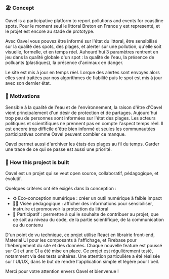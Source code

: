 ### 🏖️ Concept

Oavel is a participative platform to report pollutions and events for coastline spots. Pour le moment seul le littoral Breton en France y est representé, et le projet est encore au stade de prototype.

Avec Oavel vous pouvez être informé sur l'état du littoral, être sensibilisé sur la qualité des spots, des plages, et alerter sur une pollution, qu'elle soit visuelle, formelle, et en temps réel. 
Auhourd'hui 3 paramètres rentrent en jeu dans la qualité globale d'un spot : la qualité de l'eau, la présence de polluants (plastiques), la présence d'animaux en danger.

Le site est mis à jour en temps réel. Lorque des alertes sont envoyés alors elles sont traitées par nos algorithmes de fiabilité puis le spot est mis à jour avec son dernier état. 

### 📢 Motivations

Sensible à la qualité de l'eau et de l'environnement, la raison d'être d'Oavel vient principalement d'un désir de protection et de partages. 
Aujourd'hui trop peu de personnes sont informées sur l'état des plages. Les acteurs politiques et scientifiques ne prennent pas en compte l'aspect temps réel. Il est encore trop difficile d'être bien informé et seules les communautées participatives comme Oavel peuvent combler ce manque. 

Oavel permet aussi d'archiver les états des plages au fil du temps. Garder une trace de ce qui se passe est aussi une priorité.

### 🧭 How this project is built

Oavel est un projet qui se veut open source, collaboratif, pédagogique, et évolutif.

Quelques critères ont été exigés dans la conception : 

- ♻️ Eco-conception numérique : créer un outil numérique à faible impact 
- 🧑‍🏫 Visée pédagogique : afficher des informations pour sensibiliser, instruire et promouvoir la protection du littoral
- 🤝 Participatif : permettre à qui le souhaite de contribuer au projet, que ce soit au niveau du code, de la partie scientifique, de la communication ou du contenu

D'un point de vu technique, ce projet utilise React en librairie front-end, Material UI pour les composants à l'affichage, et Firebase pour l'hébergement du site et des données. Chaque nouvelle feature est poussé sur Git et une CI a été mise en place. Ce projet est régulièrement testé, notamment via des tests unitaires. 
Une attention particulière a été réalisée sur l'UI/UX, dans le but de rendre l'application simple et légère pour l'oeil. 

Merci pour votre attention envers Oavel et bienvenue !